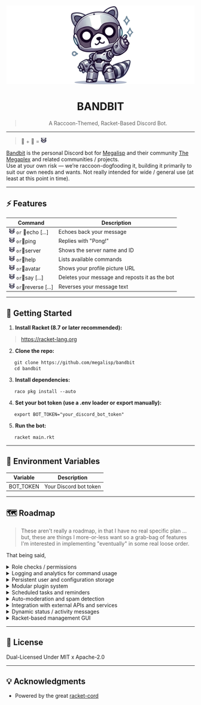 <p align="center">
  <img src="_res/banner.png" alt="BANDBIT Banner">
</p>

<h1 align="center">BANDBIT</h1>

<blockquote>
  <p align="center">A Raccoon-Themed, Racket-Based Discord Bot.</p>
</blockquote>



---

> 🤖 + 🦝 = <img src="_res/emoji.png" width=16>

[Bandbit](https://megalisp.github.io/bandbit) is the personal Discord bot for [Megalisp](https://github.com/megalisp) and their community [The Megaplex]() and related communities / projects.  
Use at your own risk — we’re raccoon-dogfooding it, building it primarily to suit our own needs and wants.
 Not really intended for wide / general use (at least at this point in time).


---

## ⚡ Features

Command         | Description
----------------|------------------------------------------
<img src="_res/emoji.png" width=16> `or` 🦝echo [...]     | Echoes back your message
<img src="_res/emoji.png" width=16> `or`🦝ping           | Replies with "Pong!"
<img src="_res/emoji.png" width=16> `or`🦝server         | Shows the server name and ID
<img src="_res/emoji.png" width=16> `or`🦝help           | Lists available commands
<img src="_res/emoji.png" width=16> `or`🦝avatar         | Shows your profile picture URL
<img src="_res/emoji.png" width=16> `or`🦝say [...]      | Deletes your message and reposts it as the bot
<img src="_res/emoji.png" width=16> `or`🦝reverse [...]  | Reverses your message text

---

## 🦾 Getting Started

1.  **Install Racket (8.7 or later recommended):**

>   https://racket-lang.org

2. **Clone the repo:**
```
   git clone https://github.com/megalisp/bandbit
   cd bandbit
```

3. **Install dependencies:**
```
   raco pkg install --auto
```

4. **Set your bot token (use a .env loader or export manually):**
```
   export BOT_TOKEN="your_discord_bot_token"
```

5. **Run the bot:**
```
   racket main.rkt
```

---

## 🔧 Environment Variables

Variable    | Description
------------|--------------------------
BOT_TOKEN   | Your Discord bot token

---

## 🗺️ Roadmap
> These aren't really a roadmap, in that I have no real specific plan ... but, these are things I more-or-less want so a grab-bag of features I'm interested in implementing "eventually" in some real loose order.

That being said,

<details>
<summary>Role checks / permissions</summary>
<p>
Start by implementing user role validation to restrict command usage based on Discord roles. This provides essential control for admin-level and sensitive features.
</p>
</details>

<details>
<summary>Logging and analytics for command usage</summary>
<p>
Track command usage and errors. This helps with debugging, feature planning, and understanding how the bot is used across servers.
</p>
</details>

<details>
<summary>Persistent user and configuration storage</summary>
<p>
Store server-wide settings and state persistently across bot restarts using files or a database backend. Enables features like saved roles or command preferences.
</p>
</details>

<details>
<summary>Modular plugin system</summary>
<p>
Refactor commands into independent modules. This allows hot-reloading, optional features, and cleaner long-term architecture.
</p>
</details>

<details>
<summary>Scheduled tasks and reminders</summary>
<p>
Allow users to schedule timed events and reminders within the server, like daily pings, countdowns, or temporary role applications.
</p>
</details>

<details>
<summary>Auto-moderation and spam detection</summary>
<p>
Add basic automatic moderation features such as anti-spam filters, banned word detection, or mass ping throttling.
</p>
</details>

<details>
<summary>Integration with external APIs and services</summary>
<p>
Extend bot features by connecting to outside services like weather, feeds, or custom APIs. Great for pulling in dynamic or community-specific data.
</p>
</details>

<details>
<summary>Dynamic status / activity messages</summary>
<p>
Enable the bot to cycle through various statuses (e.g., help prompt, server stats, funny messages) to keep presence engaging and informative.
</p>
</details>

<details>
<summary>Racket-based management GUI</summary>
<p>
Build a local GUI using Racket’s GUI toolkit to manage the bot’s configuration, view logs, test commands, and monitor runtime state.
</p>
</details>



---

## 📜 License

Dual-Licensed Under MIT x Apache-2.0

---

## 💡 Acknowledgments

- Powered by the great [racket-cord](https://docs.racket-lang.org/racket-cord/index.html)
